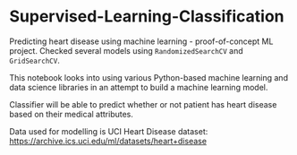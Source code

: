 # Supervised-Learning-Classification
Predicting heart disease using machine learning - proof-of-concept ML project. Checked several models using `RandomizedSearchCV` and `GridSearchCV`.

This notebook looks into using various Python-based machine learning and data science libraries in an attempt to build a machine learning model.

Classifier will be able to predict whether or not patient has heart disease based on their medical attributes.

Data used for modelling is UCI Heart Disease dataset:
https://archive.ics.uci.edu/ml/datasets/heart+disease
